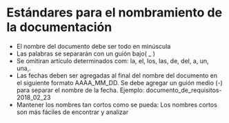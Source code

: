 # **Estándares para el nombramiento de la documentación**

* El nombre del documento debe ser todo en minúscula
* Las palabras se separarán con un guión bajo\( \_ \)
* Se omitiran artículo determinados com: la, el, los, las, de, del, a, un, una,. 
* Las fechas deben ser agregadas al final del nombre del documento en el siguiente formato AAAA\_MM\_DD. Se debe agregar un guión medio \(-\) para separar el nombre de la fecha. Ejemplo: documento\_de\_requisitos-2018\_02\_23
* Mantener los nombres tan cortos como se pueda: Los nombres cortos son más fáciles de encontrar y analizar





